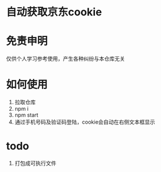 # 自动获取京东cookie
 
# 免责申明
仅供个人学习参考使用，产生各种纠纷与本仓库无关

# 如何使用
1. 拉取仓库
2. npm i
3. npm start
4. 通过手机号码及验证码登陆，cookie会自动在右侧文本框显示

# todo
1. 打包成可执行文件